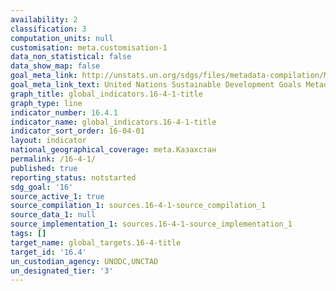 ```yaml
---
availability: 2
classification: 3
computation_units: null
customisation: meta.customisation-1
data_non_statistical: false
data_show_map: false
goal_meta_link: http://unstats.un.org/sdgs/files/metadata-compilation/Metadata-Goal-16.pdf
goal_meta_link_text: United Nations Sustainable Development Goals Metadata (pdf 1361kB)
graph_title: global_indicators.16-4-1-title
graph_type: line
indicator_number: 16.4.1
indicator_name: global_indicators.16-4-1-title
indicator_sort_order: 16-04-01
layout: indicator
national_geographical_coverage: meta.Казахстан
permalink: /16-4-1/
published: true
reporting_status: notstarted
sdg_goal: '16'
source_active_1: true
source_compilation_1: sources.16-4-1-source_compilation_1
source_data_1: null
source_implementation_1: sources.16-4-1-source_implementation_1
tags: []
target_name: global_targets.16-4-title
target_id: '16.4'
un_custodian_agency: UNODC,UNCTAD
un_designated_tier: '3'
---
```


